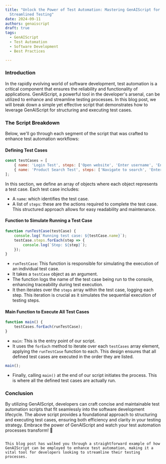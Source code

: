 ```yaml
---
title: "Unlock the Power of Test Automation: Mastering GenAIScript for
  Streamlined Testing"
date: 2024-09-11
authors: genaiscript
draft: true
tags:
  - GenAIScript
  - Test Automation
  - Software Development
  - Best Practices

---
```


### Introduction

In the rapidly evolving world of software development, test automation is a critical component that ensures the reliability and functionality of applications. GenAIScript, a powerful tool in the developer's arsenal, can be utilized to enhance and streamline testing processes. In this blog post, we will break down a simple yet effective script that demonstrates how to leverage GenAIScript for structuring and executing test cases.

### The Script Breakdown

Below, we'll go through each segment of the script that was crafted to enhance test automation workflows:

#### Defining Test Cases

```javascript
const testCases = [
    { name: 'Login Test', steps: ['Open website', 'Enter username', 'Enter password', 'Click login', 'Verify login'] },
    { name: 'Product Search Test', steps: ['Navigate to search', 'Enter product name', 'Submit search', 'Verify results'] }
];
```

In this section, we define an array of objects where each object represents a test case. Each test case includes:
- A `name`: which identifies the test case.
- A list of `steps`: these are the actions required to complete the test case. This structured approach allows for easy readability and maintenance.

#### Function to Simulate Running a Test Case

```javascript
function runTestCase(testCase) {
    console.log(`Running test case: ${testCase.name}`);
    testCase.steps.forEach(step => {
        console.log(`Step: ${step}`);
    });
}
```

- `runTestCase`: This function is responsible for simulating the execution of an individual test case.
- It takes a `testCase` object as an argument.
- The function logs the name of the test case being run to the console, enhancing traceability during test execution.
- It then iterates over the `steps` array within the test case, logging each step. This iteration is crucial as it simulates the sequential execution of testing steps.

#### Main Function to Execute All Test Cases

```javascript
function main() {
    testCases.forEach(runTestCase);
}
```

- `main`: This is the entry point of our script.
- It uses the `forEach` method to iterate over each `testCases` array element, applying the `runTestCase` function to each. This design ensures that all defined test cases are executed in the order they are listed.

```javascript
main();
```

- Finally, calling `main()` at the end of our script initiates the process. This is where all the defined test cases are actually run.

### Conclusion

By utilizing GenAIScript, developers can craft concise and maintainable test automation scripts that fit seamlessly into the software development lifecycle. The above script provides a foundational approach to structuring and executing test cases, ensuring both efficiency and clarity in your testing strategy. Embrace the power of GenAIScript and watch your test automation processes transform! 🚀

```

This blog post has walked you through a straightforward example of how GenAIScript can be employed to enhance test automation, making it a vital tool for developers looking to streamline their testing processes.